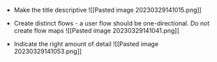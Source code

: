 - Make the title descriptive
![[Pasted image 20230329141015.png]]

- Create distinct flows - a user flow should be one-directional. Do not create flow maps
![[Pasted image 20230329141041.png]]

- Indicate the right amount of detail
![[Pasted image 20230329141053.png]]